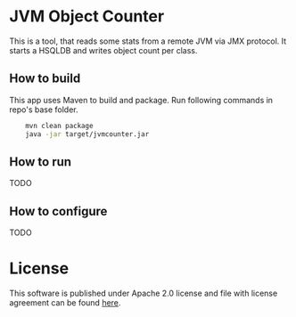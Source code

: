 # JVM Object Counter
This is a tool, that reads some stats from a remote JVM via JMX protocol. It starts a HSQLDB and writes object count per class. 

## How to build
This app uses Maven to build and package. Run following commands in repo's base folder.
```bash
    mvn clean package
    java -jar target/jvmcounter.jar
```

## How to run
TODO

## How to configure
TODO

# License
This software is published under Apache 2.0 license and file with license agreement can be found [here](LICENSE). 